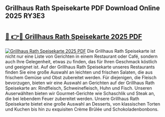 ## Grillhaus Rath Speisekarte PDF Download Online 2025 RY3E3

# <h2><a href="http://gcd4px.nevu.top/?p=Grillhaus+Rath+Speisekarte">🔗 👉🔴 Grillhaus Rath Speisekarte 2025 PDF</a></h2>

[![Grillhaus Rath Speisekarte 2025 PDF](https://i.imgur.com/dBaPXMq.png)](http://gcd4px.nevu.top/?p=Grillhaus+Rath+Speisekarte)
Die Grillhaus Rath Speisekarte ist nicht nur eine Liste von Gerichten in einem Restaurant oder Café, sondern auch Ihre Gelegenheit, etwas zu finden, das für Ihren Geschmack köstlich und geeignet ist. Auf der Grillhaus Rath Speisekarte unseres Restaurants finden Sie eine große Auswahl an leichten und frischen Salaten, die aus frischem Gemüse und Obst zubereitet werden. Für diejenigen, die Fleisch bevorzugen, bieten wir eine Auswahl an Gerichten auf der Grillhaus Rath Speisekarte an: Rindfleisch, Schweinefleisch, Huhn und Fisch. Unseren Auserwählten bieten wir Gourmet-Gerichte wie Schaschlik und Steak an, die bei lebendem Feuer zubereitet werden. Unsere Grillhaus Rath Speisekarte bietet eine große Auswahl an Desserts, von klassischen Torten und Kuchen bis hin zu exquisiten Crème Brûlée und Schokoladenbonbons.
